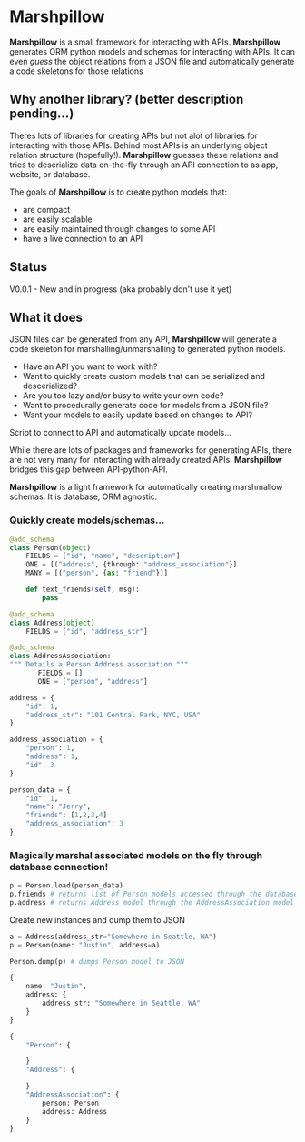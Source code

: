 # **Marshpillow**

**Marshpillow** is a small framework for interacting with APIs. **Marshpillow** generates ORM python models and schemas for interacting with APIs. It can even *guess* the object relations from a JSON file and automatically generate a code skeletons for those relations

## Why another library? (better description pending...)
Theres lots of libraries for creating APIs but not alot of libraries for interacting with those APIs. Behind most APIs is an underlying object relation structure (hopefully!). **Marshpillow** guesses these relations and tries to deserialize data on-the-fly through an API connection to as app, website, or database. 

The goals of **Marshpillow** is to create python models that:
* are compact
* are easily scalable
* are easily maintained through changes to some API
* have a live connection to an API

## Status

V0.0.1 - New and in progress (aka probably don't use it yet)

## What it does

JSON files can be generated from any API, **Marshpillow** will generate a code skeleton
for marshalling/unmarshalling to generated python models.

* Have an API you want to work with?
* Want to quickly create custom models that can be serialized and descerialized?
* Are you too lazy and/or busy to write your own code?
* Want to procedurally generate code for models from a JSON file?
* Want your models to easily update based on changes to API?

Script to connect to API and automatically update models...

While there are lots of packages and frameworks for generating APIs, there are not very many
for interacting with already created APIs. **Marshpillow** bridges this gap between API-python-API.

**Marshpillow** is a light framework for automatically creating marshmallow schemas. It is
database, ORM agnostic.

### Quickly create models/schemas...
```python
@add_schema
class Person(object)
    FIELDS = ["id", "name", "description"]
    ONE = [("address", {through: "address_association"}]
    MANY = [("person", {as: "friend"})]

    def text_friends(self, msg):
        pass

@add_schema
class Address(object)
    FIELDS = ["id", "address_str"]

@add_schema
class AddressAssociation:
""" Details a Person:Address association """
       FIELDS = []
       ONE = ["person", "address"]

address = {
    "id": 1,
    "address_str": "101 Central Park, NYC, USA"
}

address_association = {
    "person": 1,
    "address": 1,
    "id": 3
}

person_data = {
    "id": 1,
    "name": "Jerry",
    "friends": [1,2,3,4]
    "address_association": 3
}
```

### Magically marshal associated models on the fly through database connection!

```python
p = Person.load(person_data)
p.friends # returns list of Person models accessed through the database through the id references
p.address # returns Address model through the AddressAssociation model gather from the database
```

Create new instances and dump them to JSON
```python
a = Address(address_str="Somewhere in Seattle, WA")
p = Person(name: "Justin", address=a)

Person.dump(p) # dumps Person model to JSON

{
    name: "Justin",
    address: {
        address_str: "Somewhere in Seattle, WA"
    }
}

{
    "Person": {

    }
    "Address": {

    }
    "AddressAssociation": {
        person: Person
        address: Address
    }
}

```
